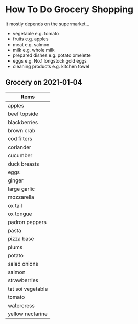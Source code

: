# How To Do Grocery Shopping

It mostly depends on the supermarket...

- vegetable e.g. tomato
- fruits e.g. apples
- meat e.g. salmon
- milk e.g. whole milk
- prepared dishes e.g. potato omelette
- eggs e.g. No.1 longstock gold eggs
- cleaning products e.g. kitchen towel


## Grocery on 2021-01-04

| Items             |
|-------------------|
| apples            |
| beef topside      |
| blackberries      |
| brown crab        |
| cod filters       |
| coriander         |
| cucumber          |
| duck breasts      |
| eggs              |
| ginger            |
| large garlic      |
| mozzarella        |
| ox tail           |
| ox tongue         |
| padron peppers    |
| pasta             |
| pizza base        |
| plums             |
| potato            |
| salad onions      |
| salmon            |
| strawberries      |
| tat soi vegetable |
| tomato            |
| watercress        |
| yellow nectarine  |

